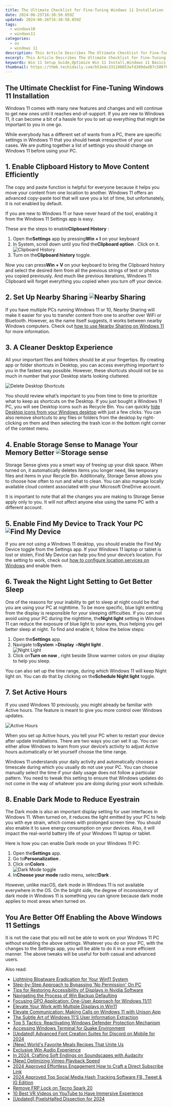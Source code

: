 ```yaml
---
title: The Ultimate Checklist for Fine-Tuning Windows 11 Installation
date: 2024-06-25T16:38:50.059Z
updated: 2024-06-26T16:38:50.059Z
tags:
  - windows10
  - windows11
categories:
  - os
  - windows 11
description: This Article Describes The Ultimate Checklist for Fine-Tuning Windows 11 Installation
excerpt: This Article Describes The Ultimate Checklist for Fine-Tuning Windows 11 Installation
keywords: Win 11 Setup Guide,Optimize Win 11 Install,Windows 11 Basics,Win 11 Enhancements,Installation Tips for Win 11,Streamline Win 11,Fine-Tune Win 11 Setup
thumbnail: https://thmb.techidaily.com/b53e4c331196053afd389dad87c586f0b9c8a334fc4c9d3f146c8a4bb6f2e065.jpg
---
```


## The Ultimate Checklist for Fine-Tuning Windows 11 Installation

 Windows 11 comes with many new features and changes and will continue to get new ones until it reaches end-of-support. If you are new to Windows 11, it can become a bit of a hassle for you to set up everything that might be important to you in one go.

 While everybody has a different set of wants from a PC, there are specific settings in Windows 11 that you should tweak irrespective of your use cases. We are putting together a list of settings you should change on Windows 11 before using your PC.

## 1\. Enable Clipboard History to Move Content Efficiently

 The copy and paste function is helpful for everyone because it helps you move your content from one location to another. Windows 11 offers an advanced copy-paste tool that will save you a lot of time, but unfortunately, it is not enabled by default.

 If you are new to Windows 11 or have never heard of the tool, enabling it from the Windows 11 Settings app is easy.

 These are the steps to enable**Clipboard History** :

1. Open the**Settings** app by pressing**Win + I** on your keyboard
2. In System, scroll down until you find the**Clipboard option** . Click on it.  
![Clipboard History](https://static1.makeuseofimages.com/wordpress/wp-content/uploads/2023/02/clipboard-history-screenshot-edit.jpg)
3. Turn on the**Clipboard history** toggle.

 Now you can press**Win + V** on your keyboard to bring the Clipboard history and select the desired item from all the previous strings of text or photos you copied previously. And much like previous iterations, Windows 11 Clipboard will forget everything you copied when you turn off your device.

## 2\. Set Up Nearby Sharing ![Nearby Sharing](https://static1.makeuseofimages.com/wordpress/wp-content/uploads/2023/02/nearby-sharing-edit.jpg)

 If you have multiple PCs running Windows 11 or 10, Nearby Sharing will make it easier for you to transfer content from one to another over WiFi or Bluetooth. However, as the name itself suggests, it works between nearby Windows computers. Check out [how to use Nearby Sharing on Windows 11](https://www.makeuseof.com/how-to-use-nearby-sharing-on-windows-11/) for more information.

## 3\. A Cleaner Desktop Experience

 All your important files and folders should be at your fingertips. By creating app or folder shortcuts in Desktop, you can access everything important to you in the fastest way possible. However, these shortcuts should not be so much in number that your Desktop starts looking cluttered.

![Delete Desktop Shortcuts](https://static1.makeuseofimages.com/wordpress/wp-content/uploads/2023/02/delete-desktop-shortcuts.jpg)

 You should review what’s important to you from time to time to prioritize what to keep as shortcuts on the Desktop. If you just bought a Windows 11 PC, you will see Desktop icons such as Recycle Bin. You can quickly [hide Desktop icons from your Windows desktop](https://www.makeuseof.com/ways-to-hide-desktop-icons-on-windows/) with just a few clicks. You can also remove shortcuts to any files or folders from the desktop by right-clicking on them and then selecting the trash icon in the bottom right corner of the context menu.

## 4\. Enable Storage Sense to Manage Your Memory Better ![Storage sense](https://static1.makeuseofimages.com/wordpress/wp-content/uploads/2023/02/storage-sense-edit.jpg)

 Storage Sense gives you a smart way of freeing up your disk space. When turned on, it automatically deletes items you longer need, like temporary files and items in your Recycle Bin. Additionally, Storage Sense allows you to choose how often to run and what to clean. You can also manage locally available cloud content associated with your Microsoft OneDrive account.

 It is important to note that all the changes you are making to Storage Sense apply only to you. It will not affect anyone else using the same PC with a different account.

## 5\. Enable Find My Device to Track Your PC ![Find My Device](https://static1.makeuseofimages.com/wordpress/wp-content/uploads/2023/02/find-my-device-edit.jpg)

 If you are not using a Windows 11 desktop, you should enable the Find My Device toggle from the Settings app. If your Windows 11 laptop or tablet is lost or stolen, Find My Device can help you find your device’s location. For the setting to work, check out [how to configure location services on Windows](https://www.makeuseof.com/windows-11-configure-location-services/) and enable them.

## 6\. Tweak the Night Light Setting to Get Better Sleep

 One of the reasons for your inability to get to sleep at night could be that you are using your PC at nighttime. To be more specific, blue light emitting from the display is responsible for your sleeping difficulties. If you can not avoid using your PC during the nighttime, the**Night light** setting in Windows 11 can reduce the exposure of blue light to your eyes, thus helping you get better sleep at night. To find and enable it, follow the below steps:

1. Open the**Settings** app.
2. Navigate to**System** \>**Display** \>**Night light** .  
![Night Light](https://static1.makeuseofimages.com/wordpress/wp-content/uploads/2023/02/night-light-edit.jpg)
3. Click on**Turn on now** , right beside Show warmer colors on your display to help you sleep.

 You can also set up the time range, during which Windows 11 will keep Night light on. You can do that by clicking on the**Schedule Night light** toggle.

## 7\. Set Active Hours

 If you used Windows 10 previously, you might already be familiar with Active hours. The feature is meant to give you more control over Windows updates.

![Active Hours](https://static1.makeuseofimages.com/wordpress/wp-content/uploads/2023/02/set-active-hours-edit.jpg)

 When you set up Active hours, you tell your PC when to restart your device after update installations. There are two ways you can set it up. You can either allow Windows to learn from your device’s activity to adjust Active hours automatically or let yourself choose the time range.

 Windows 11 understands your daily activity and automatically chooses a timescale during which you usually do not use your PC. You can choose manually select the time if your daily usage does not follow a particular pattern. You need to tweak this setting to ensure that Windows updates do not come in the way of whatever you are doing during your work schedule.

## 8\. Enable Dark Mode to Reduce Eyestrain

 The Dark mode is also an important display setting for user interfaces in Windows 11\. When turned on, it reduces the light emitted by your PC to help you with eye strain, which comes with prolonged screen time. You should also enable it to save energy consumption on your devices. Also, it will impact the real-world battery life of your Windows 11 laptop or tablet.

Here is how you can enable Dark mode on your Windows 11 PC:

1. Open the**Settings** app.
2. Go to**Personalization** .
3. Click on**Colors** .  
![Dark Mode toggle](https://static1.makeuseofimages.com/wordpress/wp-content/uploads/2023/02/dark-mode-toggle-edit.jpg)
4. In**Choose your mode** radio menu, select**Dark** .

 However, unlike macOS, dark mode in Windows 11 is not available everywhere in the OS. On the bright side, the degree of inconsistency of dark mode in Windows 11 is something you can ignore because dark mode applies to most areas when turned on.

## You Are Better Off Enabling the Above Windows 11 Settings

 It is not the case that you will not be able to work on your Windows 11 PC without enabling the above settings. Whatever you do on your PC, with the changes to the Settings app, you will be able to do it in a more efficient manner. The above tweaks will be useful for both casual and advanced users.


<ins class="adsbygoogle"
     style="display:block"
     data-ad-format="autorelaxed"
     data-ad-client="ca-pub-7571918770474297"
     data-ad-slot="1223367746"></ins>



<ins class="adsbygoogle"
     style="display:block"
     data-ad-client="ca-pub-7571918770474297"
     data-ad-slot="8358498916"
     data-ad-format="auto"
     data-full-width-responsive="true"></ins>

<span class="atpl-alsoreadstyle">Also read:</span>
<div><ul>
<li><a href="https://win11-tips.techidaily.com/lightning-bloatware-eradication-for-your-win11-system/"><u>Lightning Bloatware Eradication for Your Win11 System</u></a></li>
<li><a href="https://win11-tips.techidaily.com/step-by-step-approach-to-bypassing-no-permission-on-pc/"><u>Step-by-Step Approach to Bypassing 'No Permission' On PC</u></a></li>
<li><a href="https://win11-tips.techidaily.com/tips-for-restoring-accessibility-of-displays-in-nvidia-software/"><u>Tips for Restoring Accessibility of Displays in Nvidia Software</u></a></li>
<li><a href="https://win11-tips.techidaily.com/navigating-the-process-of-win-backup-defaulting/"><u>Navigating the Process of Win Backup Defaulting</u></a></li>
<li><a href="https://win11-tips.techidaily.com/focusing-gpo-application-one-user-approach-for-windows-1111/"><u>Focusing GPO Application: One-User Approach for Windows 11/11</u></a></li>
<li><a href="https://win11-tips.techidaily.com/elevate-your-work-with-multiple-displays-in-win11/"><u>Elevate Your Work with Multiple Displays in Win11</u></a></li>
<li><a href="https://win11-tips.techidaily.com/elevate-communication-making-calls-on-windows-11-with-unison-app/"><u>Elevate Communication: Making Calls on Windows 11 with Unison App</u></a></li>
<li><a href="https://win11-tips.techidaily.com/the-subtle-art-of-windows-11s-user-information-extraction/"><u>The Subtle Art of Windows 11'S User Information Extraction</u></a></li>
<li><a href="https://win11-tips.techidaily.com/top-5-tactics-reactivating-windows-defender-protection-mechanism/"><u>Top 5 Tactics: Reactivating Windows Defender Protection Mechanism</u></a></li>
<li><a href="https://win11-tips.techidaily.com/accessing-windows-terminal-for-quake-environment/"><u>Accessing Windows Terminal for Quake Environment</u></a></li>
<li><a href="https://discord-videos.techidaily.com/updated-advanced-font-creation-suites-for-discord-on-mobile-for-2024/"><u>[Updated] Advanced Font Creation Suites for Discord on Mobile for 2024</u></a></li>
<li><a href="https://tiktok-clips.techidaily.com/new-worlds-favorite-meals-recipes-that-unite-us/"><u>[New] World's Favorite Meals  Recipes That Unite Us</u></a></li>
<li><a href="https://extra-resources.techidaily.com/exclusive-win-audio-experience/"><u>Exclusive Win Audio Experience</u></a></li>
<li><a href="https://extra-tips.techidaily.com/in-2024-crafting-soft-endings-on-soundscapes-with-audacity/"><u>In 2024, Crafting Soft Endings on Soundscapes with Audacity</u></a></li>
<li><a href="https://vimeo-videos.techidaily.com/new-optimizing-vimeo-playback-speed/"><u>[New] Optimizing Vimeo Playback Speed</u></a></li>
<li><a href="https://youtube-videos.techidaily.com/2024-approved-effortless-engagement-how-to-craft-a-direct-subscribe-link/"><u>2024 Approved  Effortless Engagement  How to Craft a Direct Subscribe Link</u></a></li>
<li><a href="https://instagram-video-recordings.techidaily.com/2024-approved-top-social-media-hash-tracking-software-fb-tweet-and-ig-edition/"><u>2024 Approved  Top Social Media Hash Tracking Software  FB, Tweet & IG Edition</u></a></li>
<li><a href="https://review-topics.techidaily.com/remove-frp-lock-on-tecno-spark-20-by-drfone-android-unlock-remove-google-frp/"><u>Remove FRP Lock on Tecno Spark 20</u></a></li>
<li><a href="https://youtube-video-recordings.techidaily.com/10-best-vr-videos-on-youtube-to-have-immersive-experience/"><u>10 Best VR Videos on YouTube to Have Immersive Experience</u></a></li>
<li><a href="https://on-screen-recording.techidaily.com/updated-pixelshalfed-dissection-for-2024/"><u>[Updated] PixelsHalfed Dissection for 2024</u></a></li>
</ul></div>
